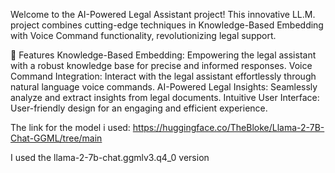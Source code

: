 
Welcome to the AI-Powered Legal Assistant project! This innovative LL.M. project combines cutting-edge techniques in Knowledge-Based Embedding with Voice Command functionality, revolutionizing legal support.

🌟 Features
Knowledge-Based Embedding: Empowering the legal assistant with a robust knowledge base for precise and informed responses.
Voice Command Integration: Interact with the legal assistant effortlessly through natural language voice commands.
AI-Powered Legal Insights: Seamlessly analyze and extract insights from legal documents.
Intuitive User Interface: User-friendly design for an engaging and efficient experience.

The link for the model i used:
https://huggingface.co/TheBloke/Llama-2-7B-Chat-GGML/tree/main

I used the llama-2-7b-chat.ggmlv3.q4_0 version
